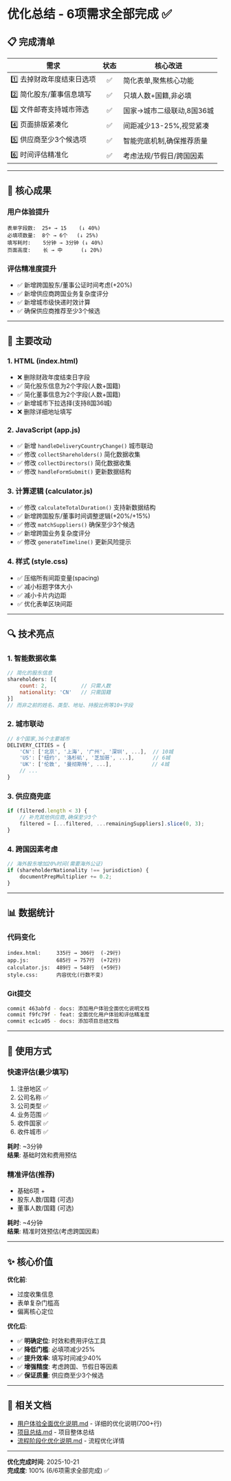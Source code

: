 # 优化总结 - 6项需求全部完成 ✅

## 📋 完成清单

| 需求 | 状态 | 核心改进 |
|------|:----:|----------|
| 1️⃣ 去掉财政年度结束日选项 | ✅ | 简化表单,聚焦核心功能 |
| 2️⃣ 简化股东/董事信息填写 | ✅ | 只填人数+国籍,非必填 |
| 3️⃣ 文件邮寄支持城市筛选 | ✅ | 国家→城市二级联动,8国36城 |
| 4️⃣ 页面排版紧凑化 | ✅ | 间距减少13-25%,视觉紧凑 |
| 5️⃣ 供应商至少3个候选项 | ✅ | 智能兜底机制,确保推荐质量 |
| 6️⃣ 时间评估精准化 | ✅ | 考虑法规/节假日/跨国因素 |

---

## 🎯 核心成果

### 用户体验提升

```
表单字段数:  25+ → 15    (↓ 40%)
必填项数量:  8个 → 6个   (↓ 25%)
填写耗时:    5分钟 → 3分钟 (↓ 40%)
页面高度:    长 → 中      (↓ 20%)
```

### 评估精准度提升

- ✅ 新增跨国股东/董事公证时间考虑(+20%)
- ✅ 新增供应商跨国业务复杂度评分
- ✅ 新增城市级快递时效计算
- ✅ 确保供应商推荐至少3个候选

---

## 📝 主要改动

### 1. HTML (index.html)
- ❌ 删除财政年度结束日字段
- ✅ 简化股东信息为2个字段(人数+国籍)
- ✅ 简化董事信息为2个字段(人数+国籍)
- ✅ 新增城市下拉选择(支持8国36城)
- ❌ 删除详细地址填写

### 2. JavaScript (app.js)
- ✅ 新增 `handleDeliveryCountryChange()` 城市联动
- ✅ 修改 `collectShareholders()` 简化数据收集
- ✅ 修改 `collectDirectors()` 简化数据收集
- ✅ 修改 `handleFormSubmit()` 更新数据结构

### 3. 计算逻辑 (calculator.js)
- ✅ 修改 `calculateTotalDuration()` 支持新数据结构
- ✅ 新增跨国股东/董事时间调整逻辑(+20%/+15%)
- ✅ 修改 `matchSuppliers()` 确保至少3个候选
- ✅ 新增跨国业务复杂度评分
- ✅ 修改 `generateTimeline()` 更新风险提示

### 4. 样式 (style.css)
- ✅ 压缩所有间距变量(spacing)
- ✅ 减小标题字体大小
- ✅ 减小卡片内边距
- ✅ 优化表单区块间距

---

## 🔍 技术亮点

### 1. 智能数据收集
```javascript
// 简化的股东信息
shareholders: [{
    count: 2,           // 只需人数
    nationality: 'CN'   // 只需国籍
}]
// 而非之前的姓名、类型、地址、持股比例等10+字段
```

### 2. 城市联动
```javascript
// 8个国家,36个主要城市
DELIVERY_CITIES = {
    'CN': ['北京', '上海', '广州', '深圳', ...],  // 10城
    'US': ['纽约', '洛杉矶', '芝加哥', ...],      // 6城
    'UK': ['伦敦', '曼彻斯特', ...],             // 4城
    // ...
}
```

### 3. 供应商兜底
```javascript
if (filtered.length < 3) {
    // 补充其他供应商,确保至少3个
    filtered = [...filtered, ...remainingSuppliers].slice(0, 3);
}
```

### 4. 跨国因素考虑
```javascript
// 海外股东增加20%时间(需要海外公证)
if (shareholderNationality !== jurisdiction) {
    documentPrepMultiplier += 0.2;
}
```

---

## 📊 数据统计

### 代码变化
```
index.html:     335行 → 306行  (-29行)
app.js:         685行 → 757行  (+72行)
calculator.js:  489行 → 548行  (+59行)
style.css:      内容优化(行数不变)
```

### Git提交
```bash
commit 463abfd - docs: 添加用户体验全面优化说明文档
commit f9fc79f - feat: 全面优化用户体验和评估精准度
commit ec1ca05 - docs: 添加项目总结文档
```

---

## 🚀 使用方式

### 快速评估(最少填写)
1. 注册地区 ✅
2. 公司名称 ✅
3. 公司类型 ✅
4. 业务范围 ✅
5. 收件国家 ✅
6. 收件城市 ✅

**耗时**: ~3分钟  
**结果**: 基础时效和费用预估

### 精准评估(推荐)
- 基础6项 +
- 股东人数/国籍 (可选)
- 董事人数/国籍 (可选)

**耗时**: ~4分钟  
**结果**: 精准时效预估(考虑跨国因素)

---

## ✨ 核心价值

**优化前**: 
- 过度收集信息
- 表单复杂门槛高
- 偏离核心定位

**优化后**:
- ✅ **明确定位**: 时效和费用评估工具
- ✅ **降低门槛**: 必填项减少25%
- ✅ **提升效率**: 填写时间减少40%
- ✅ **增强精度**: 考虑跨国、节假日等因素
- ✅ **保证质量**: 供应商至少3个候选

---

## 📖 相关文档

- [用户体验全面优化说明.md](./用户体验全面优化说明.md) - 详细的优化说明(700+行)
- [项目总结.md](./项目总结.md) - 项目整体总结
- [流程阶段化优化说明.md](./流程阶段化优化说明.md) - 流程优化详情

---

**优化完成时间**: 2025-10-21  
**完成度**: 100% (6/6项需求全部完成) ✅
